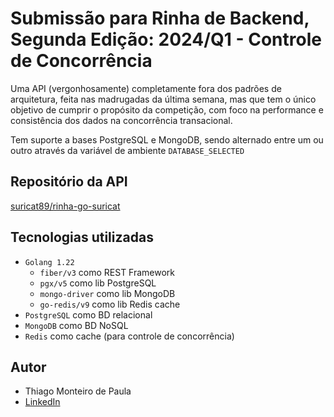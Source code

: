 # Submissão para Rinha de Backend, Segunda Edição: 2024/Q1 - Controle de Concorrência

Uma API (vergonhosamente) completamente fora dos padrões de arquitetura, feita nas madrugadas da última semana, mas que tem o único objetivo de cumprir o propósito da competição, com foco na performance e consistência dos dados na concorrência transacional.

Tem suporte a bases PostgreSQL e MongoDB, sendo alternado entre um ou outro através da variável de ambiente `DATABASE_SELECTED`

## Repositório da API
[suricat89/rinha-go-suricat](https://github.com/suricat89/rinha-go-suricat)

## Tecnologias utilizadas

- `Golang 1.22`
  - `fiber/v3` como REST Framework
  - `pgx/v5` como lib PostgreSQL
  - `mongo-driver` como lib MongoDB
  - `go-redis/v9` como lib Redis cache
- `PostgreSQL` como BD relacional
- `MongoDB` como BD NoSQL
- `Redis` como cache (para controle de concorrência)

## Autor
- Thiago Monteiro de Paula
- [LinkedIn](https://www.linkedin.com/in/thiago-monteiro-de-paula-23ab2a88)
